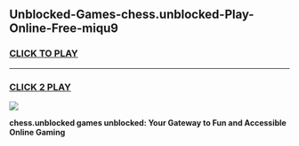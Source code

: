 
## Unblocked-Games-chess.unblocked-Play-Online-Free-miqu9
<h3>
<a href="https://premium76.site?title=chess.unblocked&ref=26A">CLICK TO PLAY</a></h3>
<hr>

<h3>
<a href="https://premium76.site?title=chess.unblocked&ref=26A">CLICK 2 PLAY</a>
  
</h3>

<a href="https://premium76.site?title=chess.unblocked&ref=26A"><img src="https://clearcache.store/games.png"></a>


**chess.unblocked games unblocked: Your Gateway to Fun and Accessible Online Gaming**
